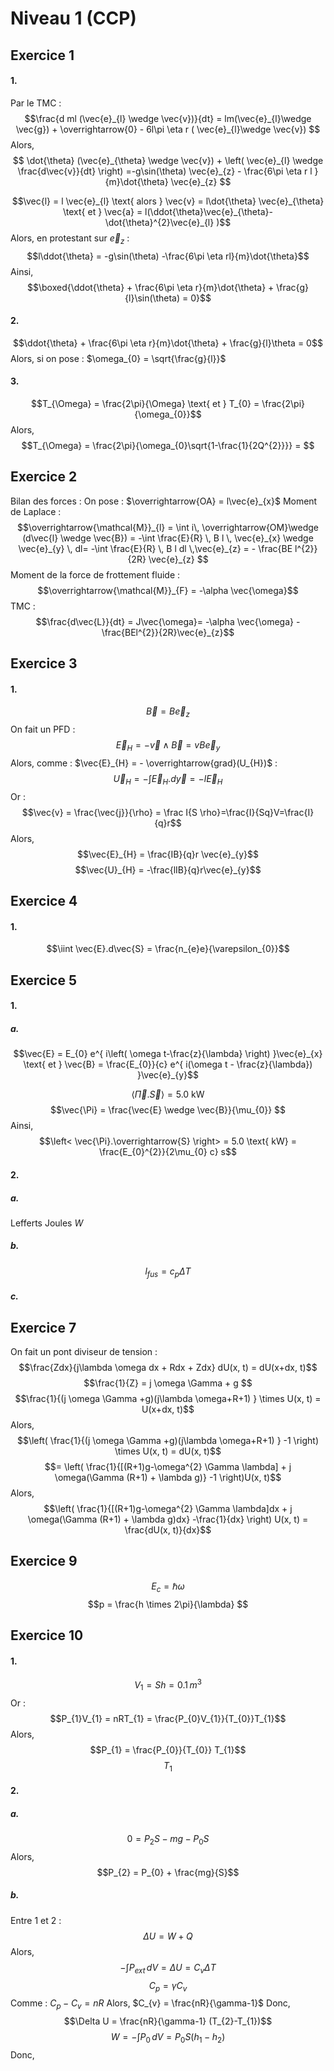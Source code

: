 # Niveau 1 (CCP)
## Exercice 1
#### 1.
Par le TMC : 
$$\frac{d ml (\vec{e}_{l} \wedge \vec{v})}{dt} = lm(\vec{e}_{l}\wedge \vec{g}) + \overrightarrow{0} - 6l\pi \eta r ( \vec{e}_{l}\wedge \vec{v}) $$
Alors,
$$ \dot{\theta} (\vec{e}_{\theta} \wedge \vec{v}) +  \left( \vec{e}_{l} \wedge \frac{d\vec{v}}{dt} \right) =-g\sin(\theta) \vec{e}_{z} - \frac{6\pi \eta r l }{m}\dot{\theta} \vec{e}_{z} $$

$$\vec{l} = l \vec{e}_{l} \text{ alors } \vec{v} = l\dot{\theta} \vec{e}_{\theta} \text{ et } \vec{a} = l(\ddot{\theta}\vec{e}_{\theta}- \dot{\theta}^{2}\vec{e}_{l} )$$
Alors, en protestant sur $\vec{e}_{z}$ : 
$$l\ddot{\theta} = -g\sin(\theta) -\frac{6\pi \eta rl}{m}\dot{\theta}$$
Ainsi, 
$$\boxed{\ddot{\theta} + \frac{6\pi \eta r}{m}\dot{\theta} + \frac{g}{l}\sin(\theta) = 0}$$

#### 2.
$$\ddot{\theta} + \frac{6\pi \eta r}{m}\dot{\theta} + \frac{g}{l}\theta = 0$$
Alors, si on pose : $\omega_{0} = \sqrt{\frac{g}{l}}$

#### 3.
$$T_{\Omega} = \frac{2\pi}{\Omega} \text{ et } T_{0} = \frac{2\pi}{\omega_{0}}$$
Alors, 
$$T_{\Omega} = \frac{2\pi}{\omega_{0}\sqrt{1-\frac{1}{2Q^{2}}}} = $$

## Exercice 2
Bilan des forces : 
On pose : $\overrightarrow{OA} = l\vec{e}_{x}$
Moment de Laplace : 
$$\overrightarrow{\mathcal{M}}_{l} = \int i\, \overrightarrow{OM}\wedge (d\vec{l} \wedge \vec{B}) = -\int \frac{E}{R} \, B l \, \vec{e}_{x} \wedge \vec{e}_{y} \, dl= -\int \frac{E}{R} \, B l dl \,\vec{e}_{z} = - \frac{BE l^{2}}{2R} \vec{e}_{z} $$
Moment de la force de frottement fluide : 
$$\overrightarrow{\mathcal{M}}_{F} = -\alpha \vec{\omega}$$
TMC : 
$$\frac{d\vec{L}}{dt} = J\vec{\omega}= -\alpha \vec{\omega} -\frac{BEl^{2}}{2R}\vec{e}_{z}$$

## Exercice 3
#### 1.
$$\vec{B} = B \vec{e}_{z}$$
On fait un PFD : 
$$\vec{E}_{H} = - \vec{v} \wedge \vec{B} = vB\vec{e}_{y}$$
Alors, comme : $\vec{E}_{H} = - \overrightarrow{grad}(U_{H})$ : 
$$\vec{U}_{H} = -\int \vec{E}_{H}.d\vec{y} = -l \vec{E}_{H} $$
Or :
$$\vec{v} = \frac{\vec{j}}{\rho} = \frac I{S \rho}=\frac{I}{Sq}V=\frac{I}{q}r$$
Alors, 
$$\vec{E}_{H} = \frac{IB}{q}r \vec{e}_{y}$$
$$\vec{U}_{H} = -\frac{lIB}{q}r\vec{e}_{y}$$

## Exercice 4
#### 1.

$$\iint \vec{E}.d\vec{S} = \frac{n_{e}e}{\varepsilon_{0}}$$

## Exercice 5
#### 1.
##### a.
$$\vec{E} = E_{0} e^{ i\left( \omega t-\frac{z}{\lambda} \right) }\vec{e}_{x} \text{ et } \vec{B} = \frac{E_{0}}{c} e^{ i(\omega t - \frac{z}{\lambda}) }\vec{e}_{y}$$

$$\left< \vec{\Pi}.\overrightarrow{S} \right> = 5.0 \text{ kW} $$
$$\vec{\Pi} = \frac{\vec{E} \wedge \vec{B}}{\mu_{0}} $$
Ainsi, 
$$\left< \vec{\Pi}.\overrightarrow{S} \right> = 5.0 \text{ kW} = \frac{E_{0}^{2}}{2\mu_{0} c} s$$

#### 2.
##### a.
Lefferts Joules
$W$

##### b.
$$l_{fus} = c_{p}\Delta T$$


##### c.

## Exercice 7
On fait un pont diviseur de tension : 
$$\frac{Zdx}{j\lambda \omega dx + Rdx + Zdx} dU(x, t) = dU(x+dx, t)$$
$$\frac{1}{Z} = j \omega \Gamma + g $$
$$\frac{1}{(j \omega \Gamma +g)(j\lambda \omega+R+1) } \times U(x, t) = U(x+dx, t)$$
Alors, 
$$\left( \frac{1}{(j \omega \Gamma +g)(j\lambda \omega+R+1) } -1 \right) \times U(x, t) = dU(x, t)$$
$$= \left( \frac{1}{[(R+1)g-\omega^{2} \Gamma \lambda] + j \omega(\Gamma (R+1) + \lambda g)} -1 \right)U(x, t)$$
Alors, 
$$\left( \frac{1}{[(R+1)g-\omega^{2} \Gamma \lambda]dx + j \omega(\Gamma (R+1) + \lambda g)dx} -\frac{1}{dx} \right) U(x, t) = \frac{dU(x, t)}{dx}$$

## Exercice 9
$$E_{c} = \hbar \omega $$
$$p = \frac{h \times 2\pi}{\lambda} $$


## Exercice 10
#### 1.
$$V_{1} = Sh = 0.1 \, m^{3}$$
Or : 
$$P_{1}V_{1} = nRT_{1} = \frac{P_{0}V_{1}}{T_{0}}T_{1}$$
Alors, 
$$P_{1} = \frac{P_{0}}{T_{0}} T_{1}$$
$$T_{1}$$
#### 2.
##### a.
$$0 = P_{2}S - mg - P_{0}S$$
Alors, 
$$P_{2} = P_{0} + \frac{mg}{S}$$

##### b.
Entre $1$ et $2$ : 
$$\Delta U = W + Q $$
Alors, 
$$-\int  P_{ext} \, dV = \Delta U  = C_{v} \Delta T $$
$$C_{p} = \gamma C_{v}$$
Comme : $C_{p}-C_{v} = nR$
Alors, $C_{v} = \frac{nR}{\gamma-1}$
Donc, 
$$\Delta U = \frac{nR}{\gamma-1} (T_{2}-T_{1})$$
$$W = - \int P_{0} \, dV = P_{0}S(h_{1}-h_{2})$$
Donc, 
$$$$